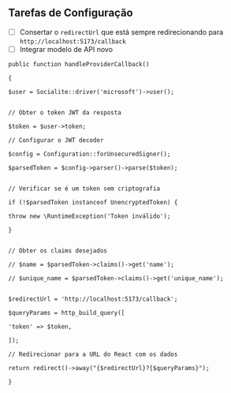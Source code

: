 ## Tarefas de Configuração
- [ ] Consertar o ```redirectUrl```  que está sempre redirecionando para ```http://localhost:5173/callback```
- [ ] Integrar modelo de API novo

 ```
 public function handleProviderCallback()

{

$user = Socialite::driver('microsoft')->user();
  

// Obter o token JWT da resposta

$token = $user->token;

// Configurar o JWT decoder

$config = Configuration::forUnsecuredSigner();

$parsedToken = $config->parser()->parse($token);


// Verificar se é um token sem criptografia

if (!$parsedToken instanceof UnencryptedToken) {

throw new \RuntimeException('Token inválido');

}

  
// Obter os claims desejados

// $name = $parsedToken->claims()->get('name');

// $unique_name = $parsedToken->claims()->get('unique_name');

  
$redirectUrl = 'http://localhost:5173/callback';

$queryParams = http_build_query([

'token' => $token,

]);

// Redirecionar para a URL do React com os dados

return redirect()->away("{$redirectUrl}?{$queryParams}");

}
```


